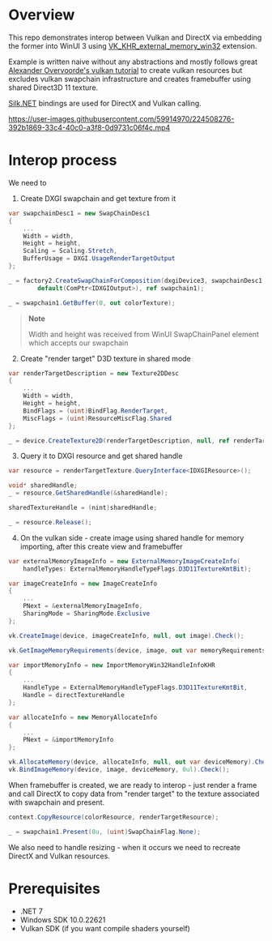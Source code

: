 # Overview

This repo demonstrates interop between Vulkan and DirectX via embedding the former into WinUI 3 using [VK_KHR_external_memory_win32](https://registry.khronos.org/vulkan/specs/1.3-extensions/man/html/VK_KHR_external_memory_win32.html) extension. 

Example is written naive without any abstractions and mostly follows great [Alexander Overvoorde's vulkan tutorial](https://vulkan-tutorial.com) to create vulkan resources but excludes vulkan swapchain infrastructure and creates framebuffer using shared Direct3D 11 texture.

[Silk.NET](https://github.com/dotnet/Silk.NET) bindings are used for DirectX and Vulkan calling.

https://user-images.githubusercontent.com/59914970/224508276-392b1869-33c4-40c0-a3f8-0d9731c06f4c.mp4

# Interop process

We need to

1. Create DXGI swapchain and get texture from it

```csharp
var swapchainDesc1 = new SwapChainDesc1
{
    ...
    Width = width,
    Height = height,
    Scaling = Scaling.Stretch,
    BufferUsage = DXGI.UsageRenderTargetOutput
};

_ = factory2.CreateSwapChainForComposition(dxgiDevice3, swapchainDesc1, 
        default(ComPtr<IDXGIOutput>), ref swapchain1);

_ = swapchain1.GetBuffer(0, out colorTexture);
```

> **Note**
> 
> Width and height was received from WinUI SwapChainPanel element which accepts our swapchain

2. Create "render target" D3D texture in shared mode

```csharp
var renderTargetDescription = new Texture2DDesc
{
    ...
    Width = width,
    Height = height,
    BindFlags = (uint)BindFlag.RenderTarget,
    MiscFlags = (uint)ResourceMiscFlag.Shared
};

_ = device.CreateTexture2D(renderTargetDescription, null, ref renderTargetTexture);
```

3. Query it to DXGI resource and get shared handle

```csharp
var resource = renderTargetTexture.QueryInterface<IDXGIResource>();

void* sharedHandle;
_ = resource.GetSharedHandle(&sharedHandle);

sharedTextureHandle = (nint)sharedHandle;

_ = resource.Release();
```

4. On the vulkan side - create image using shared handle for memory importing, after this create view and framebuffer

```csharp
var externalMemoryImageInfo = new ExternalMemoryImageCreateInfo(
    handleTypes: ExternalMemoryHandleTypeFlags.D3D11TextureKmtBit);

var imageCreateInfo = new ImageCreateInfo
{
    ...
    PNext = &externalMemoryImageInfo,
    SharingMode = SharingMode.Exclusive
};

vk.CreateImage(device, imageCreateInfo, null, out image).Check();

vk.GetImageMemoryRequirements(device, image, out var memoryRequirements);

var importMemoryInfo = new ImportMemoryWin32HandleInfoKHR
{
    ...
    HandleType = ExternalMemoryHandleTypeFlags.D3D11TextureKmtBit,
    Handle = directTextureHandle
};

var allocateInfo = new MemoryAllocateInfo
{
    ...
    PNext = &importMemoryInfo
};

vk.AllocateMemory(device, allocateInfo, null, out var deviceMemory).Check();
vk.BindImageMemory(device, image, deviceMemory, 0ul).Check();
```

When framebuffer is created, we are ready to interop - just render a frame and call DirectX to copy data from "render target" to the texture associated with swapchain and present.

```csharp
context.CopyResource(colorResource, renderTargetResource);

_ = swapchain1.Present(0u, (uint)SwapChainFlag.None);
```

We also need to handle resizing - when it occurs we need to recreate DirectX and Vulkan resources.

# Prerequisites
* .NET 7
* Windows SDK 10.0.22621
* Vulkan SDK (if you want compile shaders yourself)
